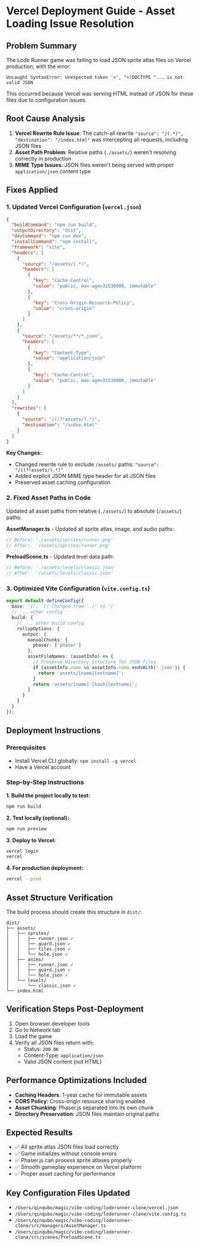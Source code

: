 # Vercel Deployment Guide - Asset Loading Issue Resolution

## Problem Summary
The Lode Runner game was failing to load JSON sprite atlas files on Vercel production, with the error:
```
Uncaught SyntaxError: Unexpected token '<', "<!DOCTYPE "... is not valid JSON
```

This occurred because Vercel was serving HTML instead of JSON for these files due to configuration issues.

## Root Cause Analysis
1. **Vercel Rewrite Rule Issue**: The catch-all rewrite `"source": "/(.*)", "destination": "/index.html"` was intercepting all requests, including JSON files
2. **Asset Path Problem**: Relative paths (`./assets/`) weren't resolving correctly in production
3. **MIME Type Issues**: JSON files weren't being served with proper `application/json` content type

## Fixes Applied

### 1. Updated Vercel Configuration (`vercel.json`)
```json
{
  "buildCommand": "npm run build",
  "outputDirectory": "dist",
  "devCommand": "npm run dev", 
  "installCommand": "npm install",
  "framework": "vite",
  "headers": [
    {
      "source": "/assets/(.*)",
      "headers": [
        {
          "key": "Cache-Control",
          "value": "public, max-age=31536000, immutable"
        },
        {
          "key": "Cross-Origin-Resource-Policy",
          "value": "cross-origin"
        }
      ]
    },
    {
      "source": "/assets/**/*.json",
      "headers": [
        {
          "key": "Content-Type",
          "value": "application/json"
        },
        {
          "key": "Cache-Control",
          "value": "public, max-age=31536000, immutable"
        }
      ]
    }
  ],
  "rewrites": [
    {
      "source": "/((?!assets/).*)",
      "destination": "/index.html"
    }
  ]
}
```

**Key Changes:**
- Changed rewrite rule to exclude `/assets/` paths: `"source": "/((?!assets/).*)"` 
- Added explicit JSON MIME type header for all JSON files
- Preserved asset caching configuration

### 2. Fixed Asset Paths in Code
Updated all asset paths from relative (`./assets/`) to absolute (`/assets/`) paths:

**AssetManager.ts** - Updated all sprite atlas, image, and audio paths:
```typescript
// Before: './assets/sprites/runner.png'
// After:  '/assets/sprites/runner.png'
```

**PreloadScene.ts** - Updated level data path:
```typescript
// Before: './assets/levels/classic.json'
// After:  '/assets/levels/classic.json'
```

### 3. Optimized Vite Configuration (`vite.config.ts`)
```typescript
export default defineConfig({
  base: '/',  // Changed from './' to '/'
  // ... other config
  build: {
    // ... other build config
    rollupOptions: {
      output: {
        manualChunks: {
          phaser: ['phaser']
        },
        assetFileNames: (assetInfo) => {
          // Preserve directory structure for JSON files
          if (assetInfo.name && assetInfo.name.endsWith('.json')) {
            return 'assets/[name][extname]';
          }
          return 'assets/[name]-[hash][extname]';
        }
      }
    }
  }
});
```

## Deployment Instructions

### Prerequisites
- Install Vercel CLI globally: `npm install -g vercel`
- Have a Vercel account

### Step-by-Step Instructions

**1. Build the project locally to test:**
```bash
npm run build
```

**2. Test locally (optional):**
```bash
npm run preview
```

**3. Deploy to Vercel:**
```bash
vercel login
vercel
```

**4. For production deployment:**
```bash
vercel --prod
```

## Asset Structure Verification
The build process should create this structure in `dist/`:
```
dist/
├── assets/
│   ├── sprites/
│   │   ├── runner.json ✓
│   │   ├── guard.json ✓
│   │   ├── tiles.json ✓
│   │   └── hole.json ✓
│   ├── anims/
│   │   ├── runner.json ✓
│   │   ├── guard.json ✓
│   │   └── hole.json ✓
│   └── levels/
│       └── classic.json ✓
└── index.html
```

## Verification Steps Post-Deployment
1. Open browser developer tools
2. Go to Network tab
3. Load the game
4. Verify all JSON files return with:
   - Status: `200 OK`
   - Content-Type: `application/json`
   - Valid JSON content (not HTML)

## Performance Optimizations Included
- **Caching Headers**: 1-year cache for immutable assets
- **CORS Policy**: Cross-origin resource sharing enabled
- **Asset Chunking**: Phaser.js separated into its own chunk
- **Directory Preservation**: JSON files maintain original paths

## Expected Results
- ✅ All sprite atlas JSON files load correctly
- ✅ Game initializes without console errors  
- ✅ Phaser.js can process sprite atlases properly
- ✅ Smooth gameplay experience on Vercel platform
- ✅ Proper asset caching for performance

## Key Configuration Files Updated
- `/Users/qinqubo/magic/vibe-coding/loderunner-clone/vercel.json`
- `/Users/qinqubo/magic/vibe-coding/loderunner-clone/vite.config.ts`
- `/Users/qinqubo/magic/vibe-coding/loderunner-clone/src/managers/AssetManager.ts`
- `/Users/qinqubo/magic/vibe-coding/loderunner-clone/src/scenes/PreloadScene.ts`
